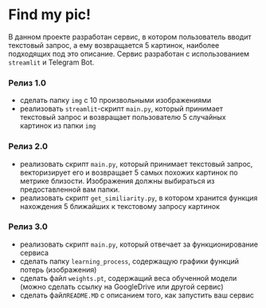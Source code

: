 # Find my pic!

В данном проекте разработан сервис, в котором пользователь вводит текстовый запрос, а ему возвращается 5 картинок, наиболее подходящих под это описание. 
Сервис разработан с использованием `streamlit` и Telegram Bot.


### Релиз 1.0 

* сделать папку `img` с 10 произвольными изображениями
* реализовать `streamlit`-скрипт `main.py`, который принимает текстовый запрос и возвращает пользователю 5 случайных картинок из папки `img`

### Релиз 2.0

* реализовать скрипт `main.py`, который принимает текстовый запрос, векторизирует его и возвращает 5 самых похожих картинок по метрике близости. Изображения должны выбираться из предоставленной вам папки. 
* реализовать скрипт `get_similiarity.py`, в котором хранится функция нахождения 5 ближайших к текстовому запросу картинок 

### Релиз 3.0

* реализовать скрипт `main.py`, который отвечает за функционирование сервиса
* сделать папку `learning_process`, содержащую графики функций потерь (изображения)
* сделать файл `weights.pt`, содержащий веса обученной модели (можно сделать ссылку на GoogleDrive или другой сервис)
* сделать файл`README.MD` с описанием того, как запустить ваш сервис

